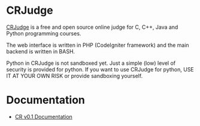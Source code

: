 CRJudge
============

[CRJudge](https://github.com/sainiajay/CRJudge) is a free and open source online judge for C, C++, Java and Python programming courses.

The web interface is written in PHP (CodeIgniter framework) and the main backend is written in BASH.

Python in CRJudge is not sandboxed yet. Just a simple (low) level of security is provided for python. If you want to use CRJudge for python, USE IT AT YOUR OWN RISK or provide sandboxing yourself.

Documentation
===============

  * [CR v0.1 Documentation](v0.1/readme.md)
